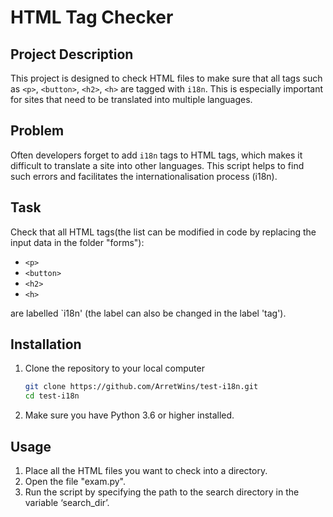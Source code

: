 # HTML Tag Checker

## Project Description

This project is designed to check HTML files to make sure that all tags such as `<p>`, `<button>`, `<h2>`, `<h>` are tagged with `i18n`. This is especially important for sites that need to be translated into multiple languages.
## Problem

Often developers forget to add `i18n` tags to HTML tags, which makes it difficult to translate a site into other languages. This script helps to find such errors and facilitates the internationalisation process (i18n).
## Task

Check that all HTML tags(the list can be modified in code by replacing the input data in the folder "forms"):
- `<p>`
- `<button>`
- `<h2>`
- `<h>`

are labelled `i18n' (the label can also be changed in the label 'tag').

## Installation

1. Clone the repository to your local computer

    ```bash
    git clone https://github.com/ArretWins/test-i18n.git
    cd test-i18n
    ```
    

2. Make sure you have Python 3.6 or higher installed.

## Usage


1. Place all the HTML files you want to check into a directory.
2. Open the file "exam.py".
3. Run the script by specifying the path to the search directory in the variable ‘search_dir’.
